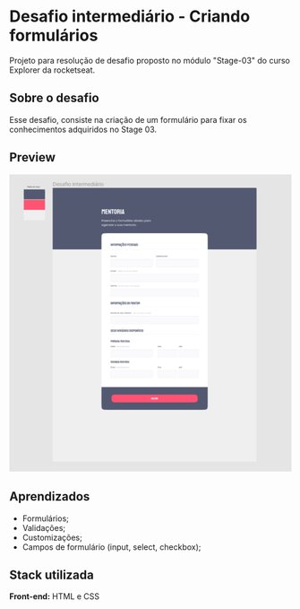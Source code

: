
# Desafio intermediário - Criando formulários

Projeto para resolução de desafio proposto no módulo "Stage-03" do curso Explorer da rocketseat.

## Sobre o desafio

Esse desafio, consiste na criação de um formulário para fixar os conhecimentos adquiridos no Stage 03.




## Preview 

![Preview](/images/preview.png)





## Aprendizados

- Formulários;
- Validações;
- Customizações;
- Campos de formulário (input, select, checkbox);


## Stack utilizada

**Front-end:** HTML e CSS


